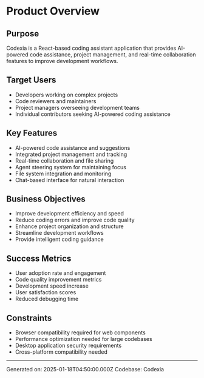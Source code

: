 # Product Overview

## Purpose
Codexia is a React-based coding assistant application that provides AI-powered code assistance, project management, and real-time collaboration features to improve development workflows.

## Target Users
- Developers working on complex projects
- Code reviewers and maintainers  
- Project managers overseeing development teams
- Individual contributors seeking AI-powered coding assistance

## Key Features
- AI-powered code assistance and suggestions
- Integrated project management and tracking
- Real-time collaboration and file sharing
- Agent steering system for maintaining focus
- File system integration and monitoring
- Chat-based interface for natural interaction

## Business Objectives
- Improve development efficiency and speed
- Reduce coding errors and improve code quality
- Enhance project organization and structure
- Streamline development workflows
- Provide intelligent coding guidance

## Success Metrics
- User adoption rate and engagement
- Code quality improvement metrics
- Development speed increase
- User satisfaction scores
- Reduced debugging time

## Constraints
- Browser compatibility required for web components
- Performance optimization needed for large codebases
- Desktop application security requirements
- Cross-platform compatibility needed

---
Generated on: 2025-01-18T04:50:00.000Z
Codebase: Codexia